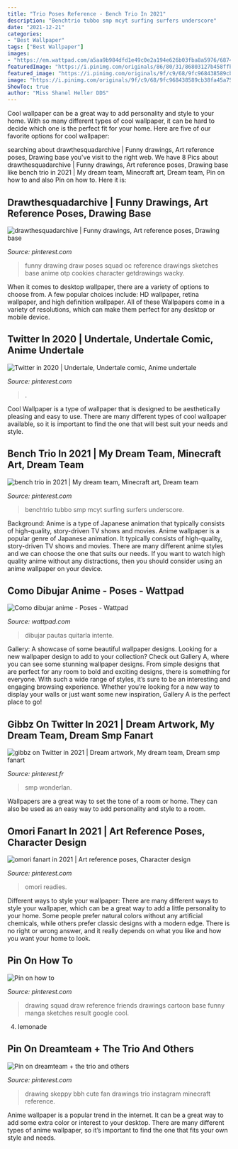```yaml
---
title: "Trio Poses Reference - Bench Trio In 2021"
description: "Benchtrio tubbo smp mcyt surfing surfers underscore"
date: "2021-12-21"
categories:
- "Best Wallpaper"
tags: ["Best Wallpaper"]
images:
- "https://em.wattpad.com/a5aa9b984dfd1e49c0e2a194e626b03fba8a5976/68747470733a2f2f73332e616d617a6f6e6177732e636f6d2f776174747061642d6d656469612d736572766963652f53746f7279496d6167652f5345583330797542517262514e513d3d2d3533333239363239332e313561626539643232386438616466323139333533313334373734342e6a7067?s=fit&amp;w=720&amp;h=720"
featuredImage: "https://i.pinimg.com/originals/86/80/31/86803127b458ffbbf0907344e7c357f2.jpg"
featured_image: "https://i.pinimg.com/originals/9f/c9/68/9fc968438589cb38fa45a75839b010aa.jpg"
image: "https://i.pinimg.com/originals/9f/c9/68/9fc968438589cb38fa45a75839b010aa.jpg"
ShowToc: true
author: "Miss Shanel Heller DDS"
---
```



Cool wallpaper can be a great way to add personality and style to your home. With so many different types of cool wallpaper, it can be hard to decide which one is the perfect fit for your home. Here are five of our favorite options for cool wallpaper: 

	

		
searching about drawthesquadarchive | Funny drawings, Art reference poses, Drawing base you've visit to the right web. We have 8 Pics about drawthesquadarchive | Funny drawings, Art reference poses, Drawing base like bench trio in 2021 | My dream team, Minecraft art, Dream team, Pin on how to and also Pin on how to. Here it is:
		
    
## Drawthesquadarchive | Funny Drawings, Art Reference Poses, Drawing Base

<img loading=lazy src="https://i.pinimg.com/originals/57/29/d6/5729d6516ecaeaa34abd630fdc152d5f.jpg" onerror="this.onerror=null;this.src='https://tse2.mm.bing.net/th?id=OIP.aFWkznsc7LpJ-OAsZARyUAHaFj&amp;pid=15.1';" alt="drawthesquadarchive | Funny drawings, Art reference poses, Drawing base">

_Source: pinterest.com_

>funny drawing draw poses squad oc reference drawings sketches base anime otp cookies character getdrawings wacky. 

	

When it comes to desktop wallpaper, there are a variety of options to choose from. A few popular choices include: HD wallpaper, retina wallpaper, and high definition wallpaper. All of these Wallpapers come in a variety of resolutions, which can make them perfect for any desktop or mobile device. 

    
## Twitter In 2020 | Undertale, Undertale Comic, Anime Undertale

<img loading=lazy src="https://i.pinimg.com/originals/9f/c9/68/9fc968438589cb38fa45a75839b010aa.jpg" onerror="this.onerror=null;this.src='https://tse2.mm.bing.net/th?id=OIP.P8hCaVQwuCcEAx6xvrdXZgHaGU&amp;pid=15.1';" alt="Twitter in 2020 | Undertale, Undertale comic, Anime undertale">

_Source: pinterest.com_

>. 

	

Cool Wallpaper is a type of wallpaper that is designed to be aesthetically pleasing and easy to use. There are many different types of cool wallpaper available, so it is important to find the one that will best suit your needs and style.

    
## Bench Trio In 2021 | My Dream Team, Minecraft Art, Dream Team

<img loading=lazy src="https://i.pinimg.com/originals/22/70/75/2270757149790ec10751be55b92c3c8f.jpg" onerror="this.onerror=null;this.src='https://tse2.mm.bing.net/th?id=OIP.AzhjuQXiQ463sK6nabab1gHaEK&amp;pid=15.1';" alt="bench trio in 2021 | My dream team, Minecraft art, Dream team">

_Source: pinterest.com_

>benchtrio tubbo smp mcyt surfing surfers underscore. 

	

Background: Anime is a type of Japanese animation that typically consists of high-quality, story-driven TV shows and movies.
Anime wallpaper is a popular genre of Japanese animation. It typically consists of high-quality, story-driven TV shows and movies. There are many different anime styles and we can choose the one that suits our needs. If you want to watch high quality anime without any distractions, then you should consider using an anime wallpaper on your device.

    
## Como Dibujar Anime - Poses - Wattpad

<img loading=lazy src="https://em.wattpad.com/a5aa9b984dfd1e49c0e2a194e626b03fba8a5976/68747470733a2f2f73332e616d617a6f6e6177732e636f6d2f776174747061642d6d656469612d736572766963652f53746f7279496d6167652f5345583330797542517262514e513d3d2d3533333239363239332e313561626539643232386438616466323139333533313334373734342e6a7067?s=fit&amp;w=720&amp;h=720" onerror="this.onerror=null;this.src='https://tse3.mm.bing.net/th?id=OIP.3B_OJLQ5qmbuaCcl9vJGsgAAAA&amp;pid=15.1';" alt="Como dibujar anime - Poses - Wattpad">

_Source: wattpad.com_

>dibujar pautas quitarla intente. 

	

Gallery: A showcase of some beautiful wallpaper designs.
Looking for a new wallpaper design to add to your collection? Check out Gallery A, where you can see some stunning wallpaper designs. From simple designs that are perfect for any room to bold and exciting designs, there is something for everyone. With such a wide range of styles, it’s sure to be an interesting and engaging browsing experience. Whether you’re looking for a new way to display your walls or just want some new inspiration, Gallery A is the perfect place to go!





	
	
    
## Gibbz On Twitter In 2021 | Dream Artwork, My Dream Team, Dream Smp Fanart

<img loading=lazy src="https://i.pinimg.com/736x/2d/70/2a/2d702a1089d3b79585a1440c3ef35cc4.jpg" onerror="this.onerror=null;this.src='https://tse3.mm.bing.net/th?id=OIP.7z15SzqthWk5gTkdIsWdzwHaKg&amp;pid=15.1';" alt="gibbz on Twitter in 2021 | Dream artwork, My dream team, Dream smp fanart">

_Source: pinterest.fr_

>smp wonderlan. 

	

Wallpapers are a great way to set the tone of a room or home. They can also be used as an easy way to add personality and style to a room.

    
## Omori Fanart In 2021 | Art Reference Poses, Character Design

<img loading=lazy src="https://i.pinimg.com/originals/41/f1/13/41f11380131f852fca76fd8320d1970e.jpg" onerror="this.onerror=null;this.src='https://tse4.mm.bing.net/th?id=OIP.HIxJG8S-5C-RPmv7y4W0QQHaGN&amp;pid=15.1';" alt="omori fanart in 2021 | Art reference poses, Character design">

_Source: pinterest.com_

>omori readies. 

	

Different ways to style your wallpaper:
There are many different ways to style your wallpaper, which can be a great way to add a little personality to your home. Some people prefer natural colors without any artificial chemicals, while others prefer classic designs with a modern edge. There is no right or wrong answer, and it really depends on what you like and how you want your home to look.

    
## Pin On How To

<img loading=lazy src="https://i.pinimg.com/originals/86/80/31/86803127b458ffbbf0907344e7c357f2.jpg" onerror="this.onerror=null;this.src='https://tse4.mm.bing.net/th?id=OIP.3vneKGpNArPBamIn8zFaDgAAAA&amp;pid=15.1';" alt="Pin on how to">

_Source: pinterest.com_

>drawing squad draw reference friends drawings cartoon base funny manga sketches result google cool. 

	

4. lemonade 

    
## Pin On Dreamteam + The Trio And Others

<img loading=lazy src="https://i.pinimg.com/originals/77/8a/1d/778a1d9e4f6066690534180e558d218f.jpg" onerror="this.onerror=null;this.src='https://tse3.mm.bing.net/th?id=OIP.c6NklpHE0FWBMXjpjKCXUAHaJQ&amp;pid=15.1';" alt="Pin on dreamteam + the trio and others">

_Source: pinterest.com_

>drawing skeppy bbh cute fan drawings trio instagram minecraft reference. 

	

Anime wallpaper is a popular trend in the internet. It can be a great way to add some extra color or interest to your desktop. There are many different types of anime wallpaper, so it’s important to find the one that fits your own style and needs.

